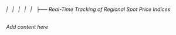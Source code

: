 ###### |   |   |   |   |   ├── Real-Time Tracking of Regional Spot Price Indices

*Add content here*